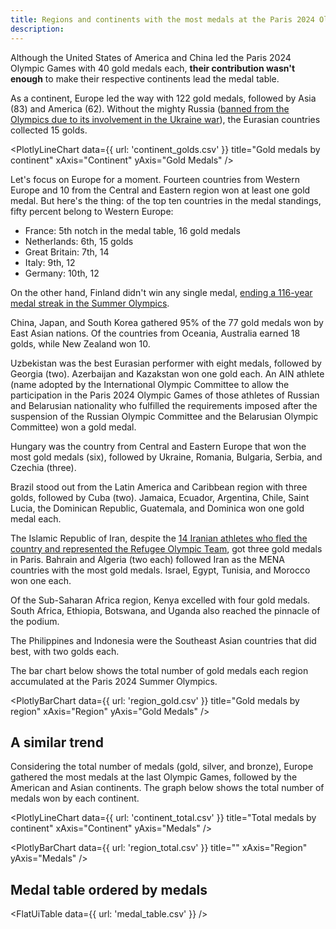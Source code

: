 ```yaml
---
title: Regions and continents with the most medals at the Paris 2024 Olympic Games
description: 
---
```


Although the United States of America and China led the Paris 2024 Olympic Games with 40 gold medals each, **their contribution wasn't enough** to make their respective continents lead the medal table. 

As a continent, Europe led the way with 122 gold medals, followed by Asia (83) and America (62). Without the mighty Russia ([banned from the Olympics due to its involvement in the Ukraine war](https://www.aljazeera.com/news/2024/7/26/which-countries-have-been-banned-from-participating-in-the-olympics)), the Eurasian countries collected 15 golds.

<PlotlyLineChart
  data={{
    url: 'continent_golds.csv'
  }}
  title="Gold medals by continent"
  xAxis="Continent"
  yAxis="Gold Medals"
/>

Let's focus on Europe for a moment. Fourteen countries from Western Europe and 10 from the Central and Eastern region won at least one gold medal. But here's the thing: of the top ten countries in the medal standings, fifty percent belong to Western Europe:

- France: 5th notch in the medal table, 16 gold medals
- Netherlands: 6th, 15 golds
- Great Britain: 7th, 14
- Italy: 9th, 12
- Germany: 10th, 12

On the other hand, Finland didn't win any single medal, [ending a 116-year medal streak in the Summer Olympics](https://www.helsinkitimes.fi/finland/finland-news/domestic/25508-paris-ends-finland-s-116-year-medal-streak-in-summer-olympics.html).

China, Japan, and South Korea gathered 95% of the 77 gold medals won by East Asian nations. Of the countries from Oceania, Australia earned 18 golds, while New Zealand won 10.

Uzbekistan was the best Eurasian performer with eight medals, followed by Georgia (two). Azerbaijan and Kazakstan won one gold each. An AIN athlete (name adopted by the International Olympic Committee to allow the participation in the Paris 2024 Olympic Games of those athletes of Russian and Belarusian nationality who fulfilled the requirements imposed after the suspension of the Russian Olympic Committee and the Belarusian Olympic Committee) won a gold medal.

Hungary was the country from Central and Eastern Europe that won the most gold medals (six), followed by Ukraine, Romania, Bulgaria, Serbia, and Czechia (three).

Brazil stood out from the Latin America and Caribbean region with three golds, followed by Cuba (two). Jamaica, Ecuador, Argentina, Chile, Saint Lucia, the Dominican Republic, Guatemala, and Dominica won one gold medal each.

The Islamic Republic of Iran, despite the [14 Iranian athletes who fled the country and represented the Refugee Olympic Team](https://www.newarab.com/analysis/why-there-are-so-many-iranians-refugee-olympic-team), got three gold medals in Paris. Bahrain and Algeria (two each) followed Iran as the MENA countries with the most gold medals. Israel, Egypt, Tunisia, and Morocco won one each.

Of the Sub-Saharan Africa region, Kenya excelled with four gold medals. South Africa, Ethiopia, Botswana, and Uganda also reached the pinnacle of the podium.

The Philippines and Indonesia were the Southeast Asian countries that did best, with two golds each.

The bar chart below shows the total number of gold medals each region accumulated at the Paris 2024 Summer Olympics.

<PlotlyBarChart
  data={{
    url: 'region_gold.csv'
  }}
  title="Gold medals by region"
  xAxis="Region"
  yAxis="Gold Medals"
/>

## A similar trend

Considering the total number of medals (gold, silver, and bronze), Europe gathered the most medals at the last Olympic Games, followed by the American and Asian continents. The graph below shows the total number of medals won by each continent.

<PlotlyLineChart
  data={{
    url: 'continent_total.csv'
  }}
  title="Total medals by continent"
  xAxis="Continent"
  yAxis="Medals"
/>



<PlotlyBarChart
  data={{
    url: 'region_total.csv'
  }}
  title=""
  xAxis="Region"
  yAxis="Medals"
/>

## Medal table ordered by medals

<FlatUiTable
  data={{
    url: 'medal_table.csv'
  }}
 />

